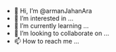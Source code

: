 - 👋 Hi, I’m @armanJahanAra
- 👀 I’m interested in ...
- 🌱 I’m currently learning ...
- 💞️ I’m looking to collaborate on ...
- 📫 How to reach me ...

<!---
armanJahanAra/armanJahanAra is a ✨ special ✨ repository because its `README.md` (this file) appears on your GitHub profile.
You can click the Preview link to take a look at your changes.
--->
